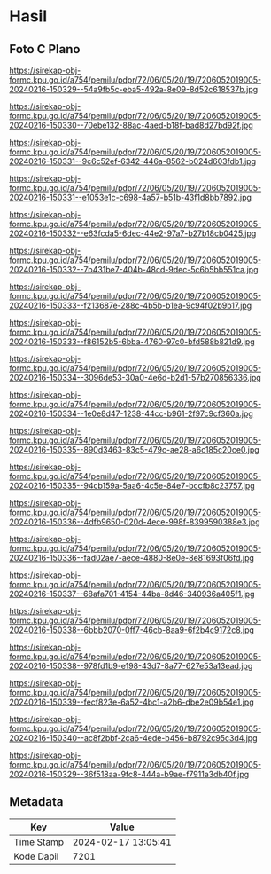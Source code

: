# Hasil

## Foto C Plano

https://sirekap-obj-formc.kpu.go.id/a754/pemilu/pdpr/72/06/05/20/19/7206052019005-20240216-150329--54a9fb5c-eba5-492a-8e09-8d52c618537b.jpg

https://sirekap-obj-formc.kpu.go.id/a754/pemilu/pdpr/72/06/05/20/19/7206052019005-20240216-150330--70ebe132-88ac-4aed-b18f-bad8d27bd92f.jpg

https://sirekap-obj-formc.kpu.go.id/a754/pemilu/pdpr/72/06/05/20/19/7206052019005-20240216-150331--9c6c52ef-6342-446a-8562-b024d603fdb1.jpg

https://sirekap-obj-formc.kpu.go.id/a754/pemilu/pdpr/72/06/05/20/19/7206052019005-20240216-150331--e1053e1c-c698-4a57-b51b-43f1d8bb7892.jpg

https://sirekap-obj-formc.kpu.go.id/a754/pemilu/pdpr/72/06/05/20/19/7206052019005-20240216-150332--e63fcda5-6dec-44e2-97a7-b27b18cb0425.jpg

https://sirekap-obj-formc.kpu.go.id/a754/pemilu/pdpr/72/06/05/20/19/7206052019005-20240216-150332--7b431be7-404b-48cd-9dec-5c6b5bb551ca.jpg

https://sirekap-obj-formc.kpu.go.id/a754/pemilu/pdpr/72/06/05/20/19/7206052019005-20240216-150333--f213687e-288c-4b5b-b1ea-9c94f02b9b17.jpg

https://sirekap-obj-formc.kpu.go.id/a754/pemilu/pdpr/72/06/05/20/19/7206052019005-20240216-150333--f86152b5-6bba-4760-97c0-bfd588b821d9.jpg

https://sirekap-obj-formc.kpu.go.id/a754/pemilu/pdpr/72/06/05/20/19/7206052019005-20240216-150334--3096de53-30a0-4e6d-b2d1-57b270856336.jpg

https://sirekap-obj-formc.kpu.go.id/a754/pemilu/pdpr/72/06/05/20/19/7206052019005-20240216-150334--1e0e8d47-1238-44cc-b961-2f97c9cf360a.jpg

https://sirekap-obj-formc.kpu.go.id/a754/pemilu/pdpr/72/06/05/20/19/7206052019005-20240216-150335--890d3463-83c5-479c-ae28-a6c185c20ce0.jpg

https://sirekap-obj-formc.kpu.go.id/a754/pemilu/pdpr/72/06/05/20/19/7206052019005-20240216-150335--94cb159a-5aa6-4c5e-84e7-bccfb8c23757.jpg

https://sirekap-obj-formc.kpu.go.id/a754/pemilu/pdpr/72/06/05/20/19/7206052019005-20240216-150336--4dfb9650-020d-4ece-998f-8399590388e3.jpg

https://sirekap-obj-formc.kpu.go.id/a754/pemilu/pdpr/72/06/05/20/19/7206052019005-20240216-150336--fad02ae7-aece-4880-8e0e-8e81693f06fd.jpg

https://sirekap-obj-formc.kpu.go.id/a754/pemilu/pdpr/72/06/05/20/19/7206052019005-20240216-150337--68afa701-4154-44ba-8d46-340936a405f1.jpg

https://sirekap-obj-formc.kpu.go.id/a754/pemilu/pdpr/72/06/05/20/19/7206052019005-20240216-150338--6bbb2070-0ff7-46cb-8aa9-6f2b4c9172c8.jpg

https://sirekap-obj-formc.kpu.go.id/a754/pemilu/pdpr/72/06/05/20/19/7206052019005-20240216-150338--978fd1b9-e198-43d7-8a77-627e53a13ead.jpg

https://sirekap-obj-formc.kpu.go.id/a754/pemilu/pdpr/72/06/05/20/19/7206052019005-20240216-150339--fecf823e-6a52-4bc1-a2b6-dbe2e09b54e1.jpg

https://sirekap-obj-formc.kpu.go.id/a754/pemilu/pdpr/72/06/05/20/19/7206052019005-20240216-150340--ac8f2bbf-2ca6-4ede-b456-b8792c95c3d4.jpg

https://sirekap-obj-formc.kpu.go.id/a754/pemilu/pdpr/72/06/05/20/19/7206052019005-20240216-150329--36f518aa-9fc8-444a-b9ae-f7911a3db40f.jpg


## Metadata

| Key        | Value               |
| ---------- | ------------------- |
| Time Stamp | 2024-02-17 13:05:41 |
| Kode Dapil | 7201                |




